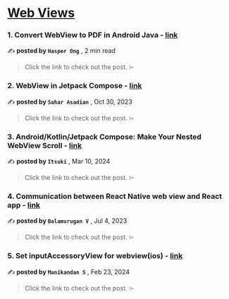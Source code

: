 
<h1><a href=https://medium.com/tag/webview/recommended target="_blank" rel="noopener noreferrer">Web Views</a></h1>
<h3>1. Convert WebView to PDF in Android Java - <a href=https://medium.com/@hasperong/convert-webview-to-pdf-in-android-java-76a7998dfc4b?source=tag_recommended_feed---------0-84----------webview----------e7184fa5_50f3_4adb_a708_bcc79e1ff68f------- target="_blank" rel="noopener noreferrer">link</a></h3>

✍️ **posted by `Hasper Ong`** <date> , 2 min read</date>

<blockquote>Click the link to check out the post. ⌲</blockquote>

<h3>2. WebView in Jetpack Compose - <a href=https://medium.com/@sahar.asadian90/webview-in-jetpack-compose-71f237873c2e?source=tag_recommended_feed---------1-85----------webview----------e7184fa5_50f3_4adb_a708_bcc79e1ff68f------- target="_blank" rel="noopener noreferrer">link</a></h3>

✍️ **posted by `Sahar Asadian`** <date> , Oct 30, 2023</date>

<blockquote>Click the link to check out the post. ⌲</blockquote>

<h3>3. Android/Kotlin/Jetpack Compose: Make Your Nested WebView Scroll - <a href=https://medium.com/@2018.itsuki/android-kotlin-jetpack-compose-make-your-nested-webview-scroll-cbf023e821a1?source=tag_recommended_feed---------2-84----------webview----------e7184fa5_50f3_4adb_a708_bcc79e1ff68f------- target="_blank" rel="noopener noreferrer">link</a></h3>

✍️ **posted by `Itsuki`** <date> , Mar 10, 2024</date>

<blockquote>Click the link to check out the post. ⌲</blockquote>

<h3>4. Communication between React Native web view and React app - <a href=https://medium.com/@svbala99/communication-between-react-native-web-view-and-react-app-c0fb0af7e5a6?source=tag_recommended_feed---------3-85----------webview----------e7184fa5_50f3_4adb_a708_bcc79e1ff68f------- target="_blank" rel="noopener noreferrer">link</a></h3>

✍️ **posted by `Balamurugan V`** <date> , Jul 4, 2023</date>

<blockquote>Click the link to check out the post. ⌲</blockquote>

<h3>5. Set inputAccessoryView for webview(ios) - <a href=https://medium.com/@srinimani678/set-inputaccessoryview-for-webview-ios-c80415e57ccd?source=tag_recommended_feed---------4-84----------webview----------e7184fa5_50f3_4adb_a708_bcc79e1ff68f------- target="_blank" rel="noopener noreferrer">link</a></h3>

✍️ **posted by `Manikandan S`** <date> , Feb 23, 2024</date>

<blockquote>Click the link to check out the post. ⌲</blockquote>

